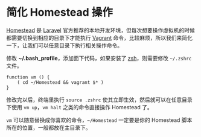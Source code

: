 # 简化 Homestead 操作

[Homestead](https://laravel.com/docs/5.6/homestead) 是 [Laravel](https://laravel.com/) 官方推荐的本地开发环境，但每次想要操作虚拟机的时候都需要切换到相应的目录下才能执行 [Vagrant](https://www.vagrantup.com/) 命令，比较麻烦，所以我们来简化一下，让我们可以任意目录下执行相关操作命令。

修改 **~/.bash_profile**，添加面下代码，如果安装了 [zsh](https://wiki.archlinux.org/index.php/Zsh_(%E7%AE%80%E4%BD%93%E4%B8%AD%E6%96%87))，则需要修改 `~/.zshrc` 文件。

```
function vm () {
    ( cd ~/Homestead && vagrant $* )
}
```

修改完以后，终端里执行 `source .zshrc` 使其立即生效，然后就可以在任意目录下使用 `vm up`，`vm halt` 之类的命令直接操作 Homestead 了。

`vm` 可以随意替换成你喜欢的命令，`~/Homestead` 一定要是你的 Homestead 脚本所在的位置，一般都放在主目录下。
